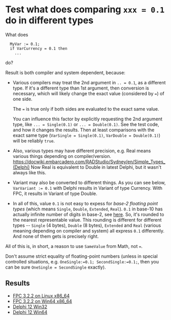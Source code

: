 # Test what does comparing `xxx = 0.1` do in different types

What does

```delphi
  MyVar := 0.1;
  if VarCurrency = 0.1 then
    ...
```

do?

Result is both compiler and system dependent, because:

- Various compilers may treat the 2nd argument in `.. = 0.1`, as a different type. If it's a different type than 1st argument, then conversion is necessary, which will likely change the exact value (considered by `=`) of one side.

    The `=` is true only if both sides are evaluated to the exact same value.

    You can influence this factor by explicitly requesting the 2nd argument type, like `... = Single(0.1)` or `... = Double(0.1)`. See the test code, and how it changes the results. Then at least comparisons with the exact same type (`VarSingle = Single(0.1)`, `VarDouble = Double(0.1)`) will be reliably `true`.

- Also, various types may have different precision, e.g. Real means various things depending on compiler/version. https://docwiki.embarcadero.com/RADStudio/Sydney/en/Simple_Types_(Delphi) Now Real is equivalent to Double in latest Delphi, but it wasn't always like this.

- Variant may also be converted to different things. As you can see below, `VarVariant := 0.1` with Delphi results in Variant of type Currency. With FPC, it results in Variant of type Double.

- In all of this, value `0.1` is not easy to expess for _base-2 floating point types_ (which means `Single`, `Double`, `Extended`, `Real`). `0.1` in base-10 has actually infinite number of digits in base-2, see [here](https://www.wolframalpha.com/input/?i=convert+0.1+to+base+2). So, it's rounded to the nearest representable value. This rounding is different for different types -- `Single` (4 bytes), `Double` (8 bytes), `Extended` and `Real` (various meaning depending on compiler and system) all express `0.1` differently. And none of them gets is precisely right.

All of this is, in short, a reason to use `SameValue` from Math, not `=`.

Don't assume strict equality of floating-point numbers (unless in special controlled situations, e.g. `OneSingle:=0.1; SecondSingle:=0.1;`, then you can be sure `OneSingle = SecondSingle` exactly).

## Results

- [FPC 3.2.2 on Linux x86_64](result_fpc_322_linux-x86_64.txt)
- [FPC 3.2.2 on Win64 x86_64](result_fpc_322_win64-x86_64.txt)
- [Delphi 12 Win32](result_delphi_12_win32.txt)
- [Delphi 12 Win64](result_delphi_12_win64.txt)
